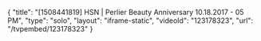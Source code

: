 {
    "title": "[1508441819] HSN | Perlier Beauty Anniversary 10.18.2017 - 05 PM",
    "type": "solo",
    "layout": "iframe-static",
    "videoId": "123178323",
    "url": "\/tvpembed\/123178323"
}